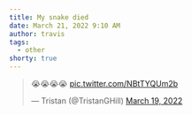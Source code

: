 ```yaml
---
title: My snake died
date: March 21, 2022 9:10 AM
author: travis
tags:
  - other
shorty: true
---
```

<blockquote class="twitter-tweet"><p lang="und" dir="ltr">😭😭😭😭 <a href="https://t.co/NBtTYQUm2b">pic.twitter.com/NBtTYQUm2b</a></p>&mdash; Tristan (@TristanGHill) <a href="https://twitter.com/TristanGHill/status/1505271932861751308?ref_src=twsrc%5Etfw">March 19, 2022</a></blockquote> <script async src="https://platform.twitter.com/widgets.js" charset="utf-8"></script>